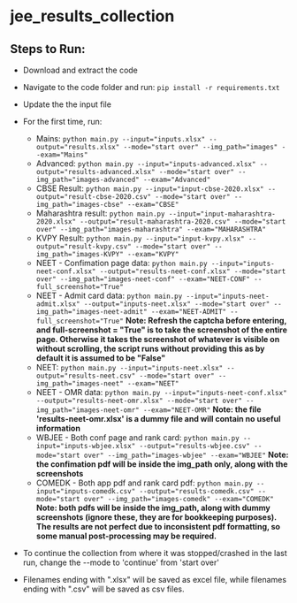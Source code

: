 # jee_results_collection

## Steps to Run:
- Download and extract the code
- Navigate to the code folder and run:  `pip install -r requirements.txt`
- Update the the input file
- For the first time, run:  
  - Mains: `python main.py --input="inputs.xlsx" --output="results.xlsx" --mode="start over" --img_path="images" --exam="Mains"` 
  - Advanced: `python main.py --input="inputs-advanced.xlsx" --output="results-advanced.xlsx" --mode="start over" --img_path="images-advanced" --exam="Advanced"`
  - CBSE Result: `python main.py --input="input-cbse-2020.xlsx" --output="result-cbse-2020.csv" --mode="start over" --img_path="images-cbse" --exam="CBSE"`
  - Maharashtra result: `python main.py --input="input-maharashtra-2020.xlsx" --output="result-maharashtra-2020.csv" --mode="start over" --img_path="images-maharashtra" --exam="MAHARASHTRA"`
  - KVPY Result: `python main.py --input="input-kvpy.xlsx" --output="result-kvpy.csv" --mode="start over" --img_path="images-KVPY" --exam="KVPY"`
  - NEET - Confimation page data: `python main.py --input="inputs-neet-conf.xlsx" --output="results-neet-conf.xlsx" --mode="start over" --img_path="images-neet-conf" --exam="NEET-CONF" --full_screenshot="True"`
  - NEET - Admit card data: `python main.py --input="inputs-neet-admit.xlsx" --output="inputs-neet.xlsx" --mode="start over" --img_path="images-neet-admit" --exam="NEET-ADMIT" --full_screenshot="True"` **Note: Refresh the captcha before entering, and full-screenshot = "True" is to take the screenshot of the entire page. Otherwise it takes the screenshot of whatever is visible on without scrolling, the script runs without providing this as by default it is assumed to be "False"**
  - NEET: `python main.py --input="inputs-neet.xlsx" --output="results-neet.csv" --mode="start over" --img_path="images-neet" --exam="NEET"`
  - NEET - OMR data: `python main.py --input="inputs-neet-conf.xlsx" --output="results-neet-omr.xlsx" --mode="start over" --img_path="images-neet-omr" --exam="NEET-OMR"` **Note: the file 'results-neet-omr.xlsx' is a dummy file and will contain no useful information**
  - WBJEE - Both conf page and rank card: `python main.py --input="inputs-wbjee.xlsx" --output="results-wbjee.csv" --mode="start over" --img_path="images-wbjee" --exam="WBJEE"` **Note: the confimation pdf will be inside the img_path only, along with the screenshots**
  - COMEDK - Both app pdf and rank card pdf: `python main.py --input="inputs-comedk.csv" --output="results-comedk.csv" --mode="start over" --img_path="images-comedk" --exam="COMEDK"` **Note: both pdfs will be inside the img_path, along with dummy screenshots (ignore these, they are for bookkeeping purposes). The results are not perfect due to inconsistent pdf formatting, so some manual post-processing may be required.**

- To continue the collection from where it was stopped/crashed in the last run, change the --mode to 'continue' from 'start over'
- Filenames ending with ".xlsx" will be saved as excel file, while filenames ending with ".csv" will be saved as csv files. 
